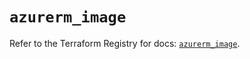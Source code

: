 # `azurerm_image`

Refer to the Terraform Registry for docs: [`azurerm_image`](https://registry.terraform.io/providers/hashicorp/azurerm/4.30.0/docs/resources/image).
